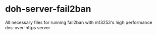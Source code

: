 # doh-server-fail2ban
All necessary files for running fail2ban with m13253's high performance dns-over-https server
